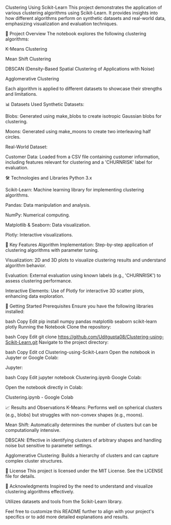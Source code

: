Clustering Using Scikit-Learn
This project demonstrates the application of various clustering algorithms using Scikit-Learn. It provides insights into how different algorithms perform on synthetic datasets and real-world data, emphasizing visualization and evaluation techniques.

📁 Project Overview
The notebook explores the following clustering algorithms:

K-Means Clustering

Mean Shift Clustering

DBSCAN (Density-Based Spatial Clustering of Applications with Noise)

Agglomerative Clustering

Each algorithm is applied to different datasets to showcase their strengths and limitations.

📊 Datasets Used
Synthetic Datasets:

Blobs: Generated using make_blobs to create isotropic Gaussian blobs for clustering.

Moons: Generated using make_moons to create two interleaving half circles.

Real-World Dataset:

Customer Data: Loaded from a CSV file containing customer information, including features relevant for clustering and a 'CHURNRISK' label for evaluation.

🛠️ Technologies and Libraries
Python 3.x

Scikit-Learn: Machine learning library for implementing clustering algorithms.

Pandas: Data manipulation and analysis.

NumPy: Numerical computing.

Matplotlib & Seaborn: Data visualization.

Plotly: Interactive visualizations.

📌 Key Features
Algorithm Implementation: Step-by-step application of clustering algorithms with parameter tuning.

Visualization: 2D and 3D plots to visualize clustering results and understand algorithm behavior.

Evaluation: External evaluation using known labels (e.g., 'CHURNRISK') to assess clustering performance.

Interactive Elements: Use of Plotly for interactive 3D scatter plots, enhancing data exploration.

🚀 Getting Started
Prerequisites
Ensure you have the following libraries installed:

bash
Copy
Edit
pip install numpy pandas matplotlib seaborn scikit-learn plotly
Running the Notebook
Clone the repository:

bash
Copy
Edit
git clone https://github.com/Uditgupta08/Clustering-using-Scikit-Learn.git
Navigate to the project directory:

bash
Copy
Edit
cd Clustering-using-Scikit-Learn
Open the notebook in Jupyter or Google Colab:

Jupyter:

bash
Copy
Edit
jupyter notebook Clustering.ipynb
Google Colab:

Open the notebook directly in Colab:

Clustering.ipynb - Google Colab

📈 Results and Observations
K-Means: Performs well on spherical clusters (e.g., blobs) but struggles with non-convex shapes (e.g., moons).

Mean Shift: Automatically determines the number of clusters but can be computationally intensive.

DBSCAN: Effective in identifying clusters of arbitrary shapes and handling noise but sensitive to parameter settings.

Agglomerative Clustering: Builds a hierarchy of clusters and can capture complex cluster structures.

📄 License
This project is licensed under the MIT License. See the LICENSE file for details.

🙏 Acknowledgments
Inspired by the need to understand and visualize clustering algorithms effectively.

Utilizes datasets and tools from the Scikit-Learn library.

Feel free to customize this README further to align with your project's specifics or to add more detailed explanations and results.
